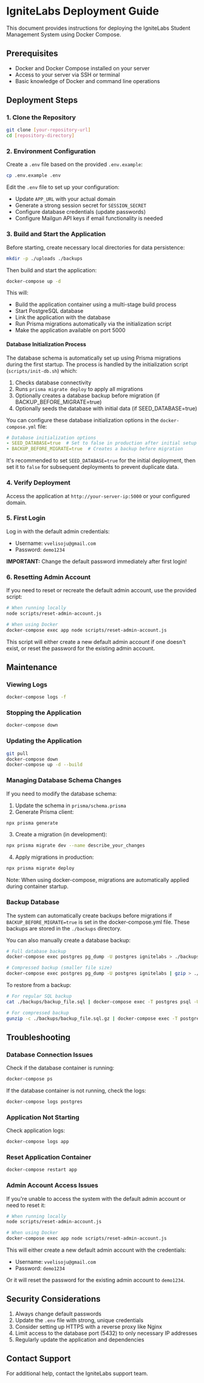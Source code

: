 # IgniteLabs Deployment Guide

This document provides instructions for deploying the IgniteLabs Student Management System using Docker Compose.

## Prerequisites

- Docker and Docker Compose installed on your server
- Access to your server via SSH or terminal
- Basic knowledge of Docker and command line operations

## Deployment Steps

### 1. Clone the Repository

```bash
git clone [your-repository-url]
cd [repository-directory]
```

### 2. Environment Configuration

Create a `.env` file based on the provided `.env.example`:

```bash
cp .env.example .env
```

Edit the `.env` file to set up your configuration:
- Update `APP_URL` with your actual domain
- Generate a strong session secret for `SESSION_SECRET`
- Configure database credentials (update passwords)
- Configure Mailgun API keys if email functionality is needed

### 3. Build and Start the Application

Before starting, create necessary local directories for data persistence:

```bash
mkdir -p ./uploads ./backups
```

Then build and start the application:

```bash
docker-compose up -d
```

This will:
- Build the application container using a multi-stage build process
- Start PostgreSQL database
- Link the application with the database
- Run Prisma migrations automatically via the initialization script
- Make the application available on port 5000

#### Database Initialization Process

The database schema is automatically set up using Prisma migrations during the first startup. The process is handled by the initialization script (`scripts/init-db.sh`) which:

1. Checks database connectivity
2. Runs `prisma migrate deploy` to apply all migrations
3. Optionally creates a database backup before migration (if BACKUP_BEFORE_MIGRATE=true)
4. Optionally seeds the database with initial data (if SEED_DATABASE=true)

You can configure these database initialization options in the `docker-compose.yml` file:

```yaml
# Database initialization options
- SEED_DATABASE=true  # Set to false in production after initial setup
- BACKUP_BEFORE_MIGRATE=true  # Creates a backup before migration
```

It's recommended to set `SEED_DATABASE=true` for the initial deployment, then set it to `false` for subsequent deployments to prevent duplicate data.

### 4. Verify Deployment

Access the application at `http://your-server-ip:5000` or your configured domain.

### 5. First Login

Log in with the default admin credentials:
- Username: `vvelisoju@gmail.com`
- Password: `demo1234`

**IMPORTANT:** Change the default password immediately after first login!

### 6. Resetting Admin Account

If you need to reset or recreate the default admin account, use the provided script:

```bash
# When running locally
node scripts/reset-admin-account.js

# When using Docker
docker-compose exec app node scripts/reset-admin-account.js
```

This script will either create a new default admin account if one doesn't exist, or reset the password for the existing admin account.

## Maintenance

### Viewing Logs

```bash
docker-compose logs -f
```

### Stopping the Application

```bash
docker-compose down
```

### Updating the Application

```bash
git pull
docker-compose down
docker-compose up -d --build
```

### Managing Database Schema Changes

If you need to modify the database schema:

1. Update the schema in `prisma/schema.prisma`
2. Generate Prisma client:
```bash
npx prisma generate
```

3. Create a migration (in development):
```bash
npx prisma migrate dev --name describe_your_changes
```

4. Apply migrations in production:
```bash
npx prisma migrate deploy
```

Note: When using docker-compose, migrations are automatically applied during container startup.

### Backup Database

The system can automatically create backups before migrations if `BACKUP_BEFORE_MIGRATE=true` is set in the docker-compose.yml file. These backups are stored in the `./backups` directory.

You can also manually create a database backup:

```bash
# Full database backup
docker-compose exec postgres pg_dump -U postgres ignitelabs > ./backups/manual_backup_$(date +%Y%m%d).sql

# Compressed backup (smaller file size)
docker-compose exec postgres pg_dump -U postgres ignitelabs | gzip > ./backups/manual_backup_$(date +%Y%m%d).sql.gz
```

To restore from a backup:

```bash
# For regular SQL backup
cat ./backups/backup_file.sql | docker-compose exec -T postgres psql -U postgres ignitelabs

# For compressed backup
gunzip -c ./backups/backup_file.sql.gz | docker-compose exec -T postgres psql -U postgres ignitelabs
```

## Troubleshooting

### Database Connection Issues

Check if the database container is running:
```bash
docker-compose ps
```

If the database container is not running, check the logs:
```bash
docker-compose logs postgres
```

### Application Not Starting

Check application logs:
```bash
docker-compose logs app
```

### Reset Application Container

```bash
docker-compose restart app
```

### Admin Account Access Issues

If you're unable to access the system with the default admin account or need to reset it:

```bash
# When running locally
node scripts/reset-admin-account.js

# When using Docker
docker-compose exec app node scripts/reset-admin-account.js
```

This will either create a new default admin account with the credentials:
- Username: `vvelisoju@gmail.com`
- Password: `demo1234`

Or it will reset the password for the existing admin account to `demo1234`.

## Security Considerations

1. Always change default passwords
2. Update the `.env` file with strong, unique credentials
3. Consider setting up HTTPS with a reverse proxy like Nginx
4. Limit access to the database port (5432) to only necessary IP addresses
5. Regularly update the application and dependencies

## Contact Support

For additional help, contact the IgniteLabs support team.